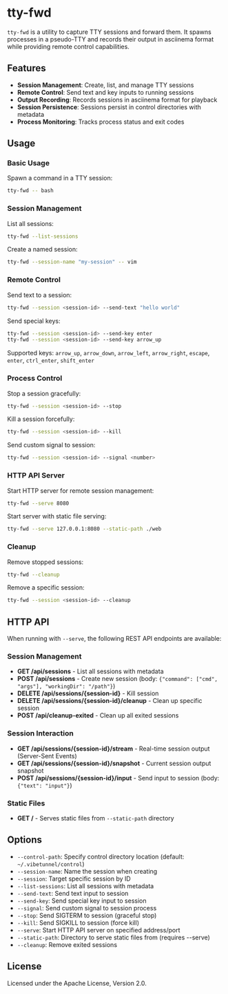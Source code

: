 # tty-fwd

`tty-fwd` is a utility to capture TTY sessions and forward them. It spawns processes in a pseudo-TTY and records their output in asciinema format while providing remote control capabilities.

## Features

- **Session Management**: Create, list, and manage TTY sessions
- **Remote Control**: Send text and key inputs to running sessions
- **Output Recording**: Records sessions in asciinema format for playback
- **Session Persistence**: Sessions persist in control directories with metadata
- **Process Monitoring**: Tracks process status and exit codes

## Usage

### Basic Usage

Spawn a command in a TTY session:
```bash
tty-fwd -- bash
```

### Session Management

List all sessions:
```bash
tty-fwd --list-sessions
```

Create a named session:
```bash
tty-fwd --session-name "my-session" -- vim
```

### Remote Control

Send text to a session:
```bash
tty-fwd --session <session-id> --send-text "hello world"
```

Send special keys:
```bash
tty-fwd --session <session-id> --send-key enter
tty-fwd --session <session-id> --send-key arrow_up
```

Supported keys: `arrow_up`, `arrow_down`, `arrow_left`, `arrow_right`, `escape`, `enter`, `ctrl_enter`, `shift_enter`

### Process Control

Stop a session gracefully:
```bash
tty-fwd --session <session-id> --stop
```

Kill a session forcefully:
```bash
tty-fwd --session <session-id> --kill
```

Send custom signal to session:
```bash
tty-fwd --session <session-id> --signal <number>
```

### HTTP API Server

Start HTTP server for remote session management:
```bash
tty-fwd --serve 8080
```

Start server with static file serving:
```bash
tty-fwd --serve 127.0.0.1:8080 --static-path ./web
```

### Cleanup

Remove stopped sessions:
```bash
tty-fwd --cleanup
```

Remove a specific session:
```bash
tty-fwd --session <session-id> --cleanup
```

## HTTP API

When running with `--serve`, the following REST API endpoints are available:

### Session Management

- **GET /api/sessions** - List all sessions with metadata
- **POST /api/sessions** - Create new session (body: `{"command": ["cmd", "args"], "workingDir": "/path"}`)
- **DELETE /api/sessions/{session-id}** - Kill session
- **DELETE /api/sessions/{session-id}/cleanup** - Clean up specific session
- **POST /api/cleanup-exited** - Clean up all exited sessions

### Session Interaction

- **GET /api/sessions/{session-id}/stream** - Real-time session output (Server-Sent Events)
- **GET /api/sessions/{session-id}/snapshot** - Current session output snapshot
- **POST /api/sessions/{session-id}/input** - Send input to session (body: `{"text": "input"}`)

### Static Files

- **GET /** - Serves static files from `--static-path` directory

## Options

- `--control-path`: Specify control directory location (default: `~/.vibetunnel/control`)
- `--session-name`: Name the session when creating
- `--session`: Target specific session by ID
- `--list-sessions`: List all sessions with metadata
- `--send-text`: Send text input to session
- `--send-key`: Send special key input to session
- `--signal`: Send custom signal to session process
- `--stop`: Send SIGTERM to session (graceful stop)
- `--kill`: Send SIGKILL to session (force kill)
- `--serve`: Start HTTP API server on specified address/port
- `--static-path`: Directory to serve static files from (requires --serve)
- `--cleanup`: Remove exited sessions

## License

Licensed under the Apache License, Version 2.0.